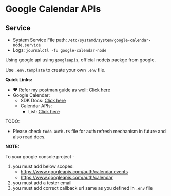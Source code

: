 # Google Calendar APIs


## Service

- System Service File path: `/etc/systemd/system/google-calendar-node.service`
- Logs: `journalctl -fu google-calendar-node`

Using google api using `googleapis`, official nodejs packge from google.

Use `.env.template` to create your own `.env` file.

**Quick Links:**

- ❤️ Refer my postman guide as well: [Click here](https://github.com/sahilrajput03/sahilrajput03/blob/master/learn-google-console-apis-via-oauth2.md)
- Google Calendar:
	-  SDK Docs: [Click here](https://googleapis.dev/nodejs/googleapis/latest/calendar/classes/Calendar.html)
	- Calendar APIs:
		- List: [Click here](https://developers.google.com/calendar/api/v3/reference/events/list)

TODO:
- Please check `todo-auth.ts` file for auth refresh mechanism in future and also read docs.

**NOTE:**

To your google console project -

1. you must add below scopes:
	- https://www.googleapis.com/auth/calendar.events
	- https://www.googleapis.com/auth/calendar
2. you must add a tester email
3. you must add correct callback url same as you defined in `.env` file
